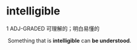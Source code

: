 # intelligible

1 ADJ-GRADED 可理解的；明白易懂的

​	Something that is **intelligible** can **be understood**.